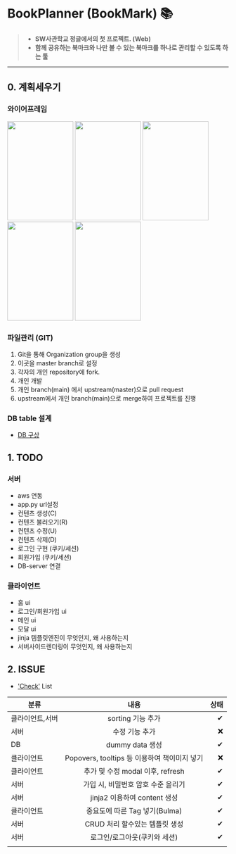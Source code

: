 # BookPlanner (BookMark) 📚
>+ <b>SW사관학교 정글에서의 첫 프로젝트. (Web)
>+ 함께 공유하는 북마크와 나만 볼 수 있는 북마크를 하나로 관리할 수 있도록 하는 툴</b>

--------------------------------------------------------------------------------
## 0. 계획세우기

### 와이어프레임
<img src="https://user-images.githubusercontent.com/26760693/101716973-c0b3e600-3ae1-11eb-9074-9179ee12ae57.png"  width="150" height="225">  <img src="https://user-images.githubusercontent.com/26760693/101716974-c1e51300-3ae1-11eb-8ebe-6451cb7f9668.png"  width="150" height="225">  <img src="https://user-images.githubusercontent.com/26760693/101716976-c1e51300-3ae1-11eb-9613-4b227be056c8.png"  width="150" height="225">  <img src="https://user-images.githubusercontent.com/26760693/101716977-c27da980-3ae1-11eb-85b5-7bd3b3c1ed88.png"  width="150" height="225">  <img src="https://user-images.githubusercontent.com/26760693/101716979-c3164000-3ae1-11eb-9fd2-8143d4a59266.png"  width="150" height="225">  

### 파일관리 (GIT)
1. Git을 통해 Organization group을 생성
2. 이곳을 master branch로 설정
3. 각자의 개인 repository에 fork.
4. 개인 개발
5. 개인 branch(main) 에서 upstream(master)으로 pull request 
6. upstream에서 개인 branch(main)으로 merge하여 프로젝트를 진행

### DB table 설계
* [DB 구상](https://github.com/BookPlanner/BookPlanner/blob/main/resources/db%20table%20%EA%B5%AC%EC%83%81)

## 1. TODO

### 서버
* aws 연동
* app.py url설정 
* 컨텐츠 생성(C)
* 컨텐츠 불러오기(R)
* 컨텐츠 수정(U)
* 컨텐츠 삭제(D)
* 로그인 구현 (쿠키/세션)
* 회원가입 (쿠키/세션)
* DB-server 연결

### 클라이언트
* 홈 ui
* 로그인/회원가입 ui
* 메인 ui
* 모달 ui
* jinja 템플릿엔진이 무엇인지, 왜 사용하는지
* 서버사이드렌더링이 무엇인지, 왜 사용하는지

## 2. ISSUE
- ['Check'](https://github.com/BookPlanner/BookPlanner/blob/main/resources/Want) List  
  
| 분류 | 내용 | 상태 |
|---|:---:|---:|
| 클라이언트,서버 | sorting 기능 추가 | ✔ |
| 서버 | 수정 기능 추가 | ❌ |
| DB | dummy data 생성 | ✔ |
| 클라이언트 | Popovers, tooltips 등 이용하여 책이미지 넣기 | ❌ |
| 클라이언트 | 추가 및 수정 modal 이후, refresh | ✔ |
| 서버 | 가입 시, 비밀번호 암호 수준 올리기 | ✔ |
| 서버  | jinja2 이용하여 content 생성 | ✔ |
| 클라이언트 | 중요도에 따른 Tag 넣기(Bulma)  | ✔ |
| 서버 | CRUD 처리 할수있는 템플릿 생성 | ✔ |
| 서버 | 로그인/로그아웃(쿠키와 세션) | ✔ |
| | |

